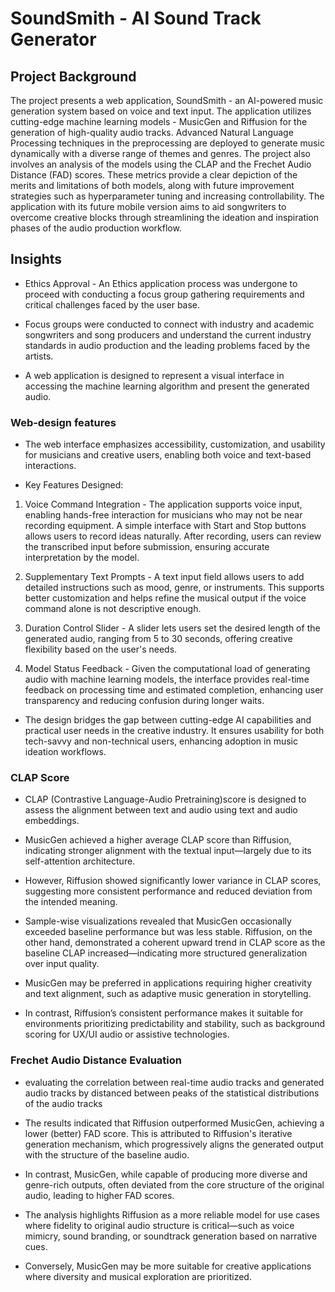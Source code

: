 # SoundSmith - AI Sound Track Generator

## Project Background

The project presents a web application, SoundSmith - an AI-powered music generation
system based on voice and text input. The application utilizes cutting-edge machine learning
models - MusicGen and Riffusion for the generation of high-quality audio tracks. Advanced
Natural Language Processing techniques in the preprocessing are deployed to generate music
dynamically with a diverse range of themes and genres. The project also involves an analysis
of the models using the CLAP and the Frechet Audio Distance (FAD) scores. These metrics
provide a clear depiction of the merits and limitations of both models, along with future
improvement strategies such as hyperparameter tuning and increasing controllability. The
application with its future mobile version aims to aid songwriters to overcome creative blocks
through streamlining the ideation and inspiration phases of the audio production workflow.


## Insights

- Ethics Approval - An Ethics application process was undergone to proceed with conducting a focus group gathering requirements and critical challenges faced by the user base.

- Focus groups were conducted to connect with industry and academic songwriters and song producers and understand the current industry standards in audio production and the leading problems faced by the artists.

- A web application is designed to represent a visual interface in accessing the machine learning algorithm and present the generated audio.

### Web-design features

- The web interface emphasizes accessibility, customization, and usability for musicians and creative users, enabling both voice and text-based interactions.

- Key Features Designed:

1. Voice Command Integration - The application supports voice input, enabling hands-free interaction for musicians who may not be near recording equipment. A simple interface with Start and Stop buttons allows users to record ideas naturally. After recording, users can review the transcribed input before submission, ensuring accurate interpretation by the model.

2. Supplementary Text Prompts - A text input field allows users to add detailed instructions such as mood, genre, or instruments. This supports better customization and helps refine the musical output if the voice command alone is not descriptive enough.

3. Duration Control Slider - A slider lets users set the desired length of the generated audio, ranging from 5 to 30 seconds, offering creative flexibility based on the user's needs.

4. Model Status Feedback -  Given the computational load of generating audio with machine learning models, the interface provides real-time feedback on processing time and estimated completion, enhancing user transparency and reducing confusion during longer waits.


- The design bridges the gap between cutting-edge AI capabilities and practical user needs in the creative industry. It ensures usability for both tech-savvy and non-technical users, enhancing adoption in music ideation workflows.


### CLAP Score

- CLAP (Contrastive Language-Audio Pretraining)score is designed to assess the alignment between text and audio using text and audio embeddings.

- MusicGen achieved a higher average CLAP score than Riffusion, indicating stronger alignment with the textual input—largely due to its self-attention architecture.

- However, Riffusion showed significantly lower variance in CLAP scores, suggesting more consistent performance and reduced deviation from the intended meaning.

- Sample-wise visualizations revealed that MusicGen occasionally exceeded baseline performance but was less stable. Riffusion, on the other hand, demonstrated a coherent upward trend in CLAP score as the baseline CLAP increased—indicating more structured generalization over input quality.


- MusicGen may be preferred in applications requiring higher creativity and text alignment, such as adaptive music generation in storytelling.

- In contrast, Riffusion’s consistent performance makes it suitable for environments prioritizing predictability and stability, such as background scoring for UX/UI audio or assistive technologies.



### Frechet Audio Distance Evaluation

- evaluating the correlation between real-time audio tracks and generated audio tracks by distanced between peaks of the statistical distributions of the audio tracks

- The results indicated that Riffusion outperformed MusicGen, achieving a lower (better) FAD score. This is attributed to Riffusion's iterative generation mechanism, which progressively aligns the generated output with the structure of the baseline audio. 

- In contrast, MusicGen, while capable of producing more diverse and genre-rich outputs, often deviated from the core structure of the original audio, leading to higher FAD scores.

 - The analysis highlights Riffusion as a more reliable model for use cases where fidelity to original audio structure is critical—such as voice mimicry, sound branding, or soundtrack generation based on narrative cues.
 
 - Conversely, MusicGen may be more suitable for creative applications where diversity and musical exploration are prioritized.




